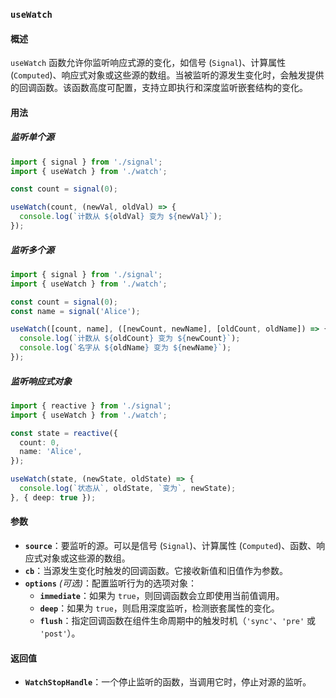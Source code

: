 ### `useWatch`

#### 概述
`useWatch` 函数允许你监听响应式源的变化，如信号 (`Signal`)、计算属性 (`Computed`)、响应式对象或这些源的数组。当被监听的源发生变化时，会触发提供的回调函数。该函数高度可配置，支持立即执行和深度监听嵌套结构的变化。

#### 用法

##### 监听单个源
```typescript
import { signal } from './signal';
import { useWatch } from './watch';

const count = signal(0);

useWatch(count, (newVal, oldVal) => {
  console.log(`计数从 ${oldVal} 变为 ${newVal}`);
});
```

##### 监听多个源
```typescript
import { signal } from './signal';
import { useWatch } from './watch';

const count = signal(0);
const name = signal('Alice');

useWatch([count, name], ([newCount, newName], [oldCount, oldName]) => {
  console.log(`计数从 ${oldCount} 变为 ${newCount}`);
  console.log(`名字从 ${oldName} 变为 ${newName}`);
});
```

##### 监听响应式对象
```typescript
import { reactive } from './signal';
import { useWatch } from './watch';

const state = reactive({
  count: 0,
  name: 'Alice',
});

useWatch(state, (newState, oldState) => {
  console.log(`状态从`, oldState, `变为`, newState);
}, { deep: true });
```



#### 参数
- **`source`**：要监听的源。可以是信号 (`Signal`)、计算属性 (`Computed`)、函数、响应式对象或这些源的数组。
- **`cb`**：当源发生变化时触发的回调函数。它接收新值和旧值作为参数。
- **`options`** *(可选)*：配置监听行为的选项对象：
  - **`immediate`**：如果为 `true`，则回调函数会立即使用当前值调用。
  - **`deep`**：如果为 `true`，则启用深度监听，检测嵌套属性的变化。
  - **`flush`**：指定回调函数在组件生命周期中的触发时机（`'sync'`、`'pre'` 或 `'post'`）。

#### 返回值
- **`WatchStopHandle`**：一个停止监听的函数，当调用它时，停止对源的监听。


